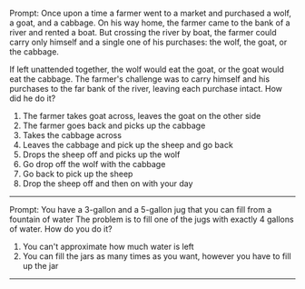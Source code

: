 
Prompt: Once upon a time a farmer went to a market and purchased a wolf, a goat, and a cabbage. 
On his way home, the farmer came to the bank of a river and rented a boat. 
But crossing the river by boat, the farmer could carry only himself and a single one of his purchases: the wolf, the goat, or the cabbage.

If left unattended together, the wolf would eat the goat, or the goat would eat the cabbage.
The farmer's challenge was to carry himself and his purchases to the far bank of the river, leaving each purchase intact. How did he do it?



1. The farmer takes goat across, leaves the goat on the other side
2. The farmer goes back and picks up the cabbage
3. Takes the cabbage across
4. Leaves the cabbage and pick up the sheep and go back
5. Drops the sheep off and picks up the wolf
6. Go drop off the wolf with the cabbage
7. Go back to pick up the sheep
8. Drop the sheep off and then on with your day



---------------------------------------------------------------------------------------------------------------------------------------------
Prompt: You have a 3-gallon and a 5-gallon jug that you can fill from a fountain of water
The problem is to fill one of the jugs with exactly 4 gallons of water. How do you do it?

1. You can't approximate how much water is left
2. You can fill the jars as many times as you want, however you have to fill up the jar


---------------------------------------------------------------------------------------------------------------------------------------------

